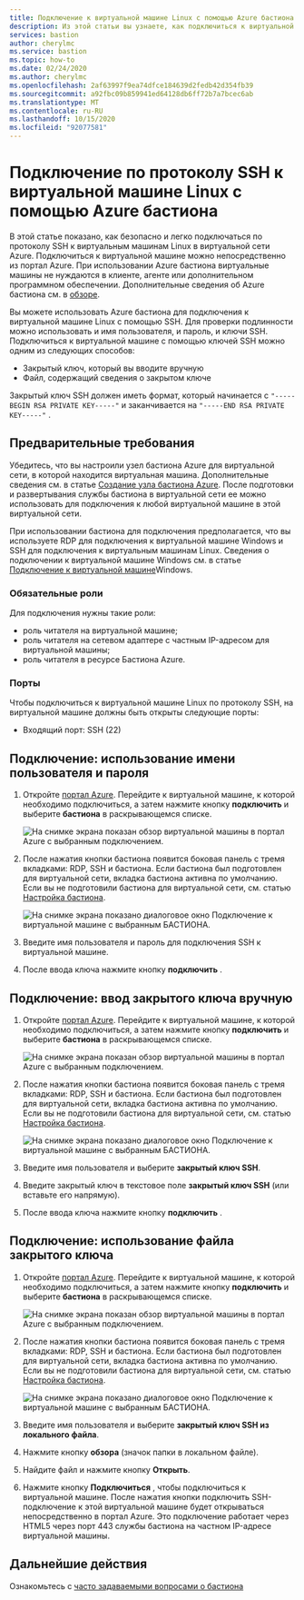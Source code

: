 ```yaml
---
title: Подключение к виртуальной машине Linux с помощью Azure бастиона
description: Из этой статьи вы узнаете, как подключиться к виртуальной машине Linux с помощью Azure бастиона.
services: bastion
author: cherylmc
ms.service: bastion
ms.topic: how-to
ms.date: 02/24/2020
ms.author: cherylmc
ms.openlocfilehash: 2af63997f9ea74dfce184639d2fedb42d354fb39
ms.sourcegitcommit: a92fbc09b859941ed64128db6ff72b7a7bcec6ab
ms.translationtype: MT
ms.contentlocale: ru-RU
ms.lasthandoff: 10/15/2020
ms.locfileid: "92077581"
---
```

# <a name="connect-using-ssh-to-a-linux-virtual-machine-using-azure-bastion"></a>Подключение по протоколу SSH к виртуальной машине Linux с помощью Azure бастиона

В этой статье показано, как безопасно и легко подключаться по протоколу SSH к виртуальным машинам Linux в виртуальной сети Azure. Подключиться к виртуальной машине можно непосредственно из портал Azure. При использовании Azure бастиона виртуальные машины не нуждаются в клиенте, агенте или дополнительном программном обеспечении. Дополнительные сведения об Azure бастиона см. в [обзоре](bastion-overview.md).

Вы можете использовать Azure бастиона для подключения к виртуальной машине Linux с помощью SSH. Для проверки подлинности можно использовать и имя пользователя, и пароль, и ключи SSH. Подключиться к виртуальной машине с помощью ключей SSH можно одним из следующих способов:

* Закрытый ключ, который вы вводите вручную
* Файл, содержащий сведения о закрытом ключе

Закрытый ключ SSH должен иметь формат, который начинается с  `"-----BEGIN RSA PRIVATE KEY-----"` и заканчивается на `"-----END RSA PRIVATE KEY-----"` .

## <a name="prerequisites"></a>Предварительные требования

Убедитесь, что вы настроили узел бастиона Azure для виртуальной сети, в которой находится виртуальная машина. Дополнительные сведения см. в статье [Создание узла бастиона Azure](./tutorial-create-host-portal.md). После подготовки и развертывания службы бастиона в виртуальной сети ее можно использовать для подключения к любой виртуальной машине в этой виртуальной сети. 

При использовании бастиона для подключения предполагается, что вы используете RDP для подключения к виртуальной машине Windows и SSH для подключения к виртуальным машинам Linux. Сведения о подключении к виртуальной машине Windows см. в статье [Подключение к виртуальной машине](bastion-connect-vm-rdp.md)Windows.

### <a name="required-roles"></a>Обязательные роли

Для подключения нужны такие роли:

* роль читателя на виртуальной машине;
* роль читателя на сетевом адаптере с частным IP-адресом для виртуальной машины;
* роль читателя в ресурсе Бастиона Azure.

### <a name="ports"></a>Порты

Чтобы подключиться к виртуальной машине Linux по протоколу SSH, на виртуальной машине должны быть открыты следующие порты:

* Входящий порт: SSH (22)

## <a name="connect-using-username-and-password"></a><a name="username"></a>Подключение: использование имени пользователя и пароля

1. Откройте [портал Azure](https://portal.azure.com). Перейдите к виртуальной машине, к которой необходимо подключиться, а затем нажмите кнопку **подключить** и выберите **бастиона** в раскрывающемся списке.

   ![На снимке экрана показан обзор виртуальной машины в портал Azure с выбранным подключением.](./media/bastion-connect-vm-ssh/connect.png)
1. После нажатия кнопки бастиона появится боковая панель с тремя вкладками: RDP, SSH и бастиона. Если бастиона был подготовлен для виртуальной сети, вкладка бастиона активна по умолчанию. Если вы не подготовили бастиона для виртуальной сети, см. статью [Настройка бастиона](./tutorial-create-host-portal.md).

   ![На снимке экрана показано диалоговое окно Подключение к виртуальной машине с выбранным БАСТИОНА.](./media/bastion-connect-vm-ssh/bastion.png)
1. Введите имя пользователя и пароль для подключения SSH к виртуальной машине.
1. После ввода ключа нажмите кнопку **подключить** .

## <a name="connect-manually-enter-a-private-key"></a><a name="privatekey"></a>Подключение: ввод закрытого ключа вручную

1. Откройте [портал Azure](https://portal.azure.com). Перейдите к виртуальной машине, к которой необходимо подключиться, а затем нажмите кнопку **подключить** и выберите **бастиона** в раскрывающемся списке.

   ![На снимке экрана показан обзор виртуальной машины в портал Azure с выбранным подключением.](./media/bastion-connect-vm-ssh/connect.png)
1. После нажатия кнопки бастиона появится боковая панель с тремя вкладками: RDP, SSH и бастиона. Если бастиона был подготовлен для виртуальной сети, вкладка бастиона активна по умолчанию. Если вы не подготовили бастиона для виртуальной сети, см. статью [Настройка бастиона](./tutorial-create-host-portal.md).

   ![На снимке экрана показано диалоговое окно Подключение к виртуальной машине с выбранным БАСТИОНА.](./media/bastion-connect-vm-ssh/bastion.png)
1. Введите имя пользователя и выберите **закрытый ключ SSH**.
1. Введите закрытый ключ в текстовое поле **закрытый ключ SSH** (или вставьте его напрямую).
1. После ввода ключа нажмите кнопку **подключить** .

## <a name="connect-using-a-private-key-file"></a><a name="ssh"></a>Подключение: использование файла закрытого ключа

1. Откройте [портал Azure](https://portal.azure.com). Перейдите к виртуальной машине, к которой необходимо подключиться, а затем нажмите кнопку **подключить** и выберите **бастиона** в раскрывающемся списке.

   ![На снимке экрана показан обзор виртуальной машины в портал Azure с выбранным подключением.](./media/bastion-connect-vm-ssh/connect.png)
1. После нажатия кнопки бастиона появится боковая панель с тремя вкладками: RDP, SSH и бастиона. Если бастиона был подготовлен для виртуальной сети, вкладка бастиона активна по умолчанию. Если вы не подготовили бастиона для виртуальной сети, см. статью [Настройка бастиона](./tutorial-create-host-portal.md).

   ![На снимке экрана показано диалоговое окно Подключение к виртуальной машине с выбранным БАСТИОНА.](./media/bastion-connect-vm-ssh/bastion.png)
1. Введите имя пользователя и выберите **закрытый ключ SSH из локального файла**.
1. Нажмите кнопку **обзора** (значок папки в локальном файле).
1. Найдите файл и нажмите кнопку **Открыть**.
1. Нажмите кнопку **Подключиться** , чтобы подключиться к виртуальной машине. После нажатия кнопки подключить SSH-подключение к этой виртуальной машине будет открываться непосредственно в портал Azure. Это подключение работает через HTML5 через порт 443 службы бастиона на частном IP-адресе виртуальной машины.

## <a name="next-steps"></a>Дальнейшие действия

Ознакомьтесь с [часто задаваемыми вопросами о бастиона](bastion-faq.md)
